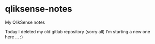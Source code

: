 # qliksense-notes
My QlikSense notes

Today I deleted my old gitlab repository (sorry all)
I'm starting a new one here ... :)
